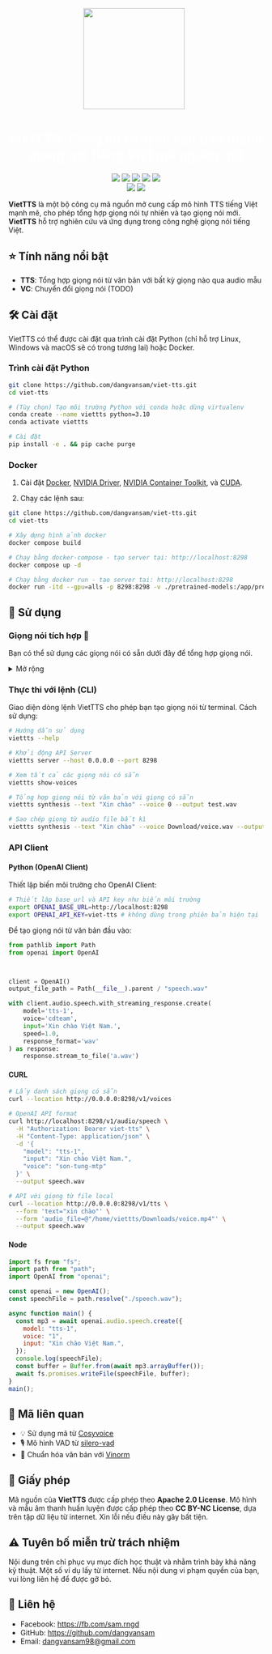 <p align="center">
  <img src="assets/viet-tts-medium.png" style="width: 200px">
  <h1 align="center" style="color: white; font-weight: bold; font-family:roboto"><span style="color: white; font-weight: bold; font-family:roboto">VietTTS</span>: Công cụ chuyển văn bản thành giọng nói tiếng Việt mã nguồn mở</h1>
</p>
<p align="center">
    <a href="https://github.com/dangvansam/viet-tts"><img src="https://img.shields.io/github/stars/dangvansam/viet-tts?style=social"></a>
    <a href="https://huggingface.co/dangvansam/viet-tts"><img src="https://img.shields.io/badge/%F0%9F%A4%97HuggingFace-Model-yellow"></a>
    <a href="https://huggingface.co/dangvansam/viet-tts"><img src="https://img.shields.io/badge/%F0%9F%A4%97HuggingFace-Demo-green"></a>
    <a href="https://github.com/dangvansam/viet-tts"><img src="https://img.shields.io/badge/Python-3.10-brightgreen"></a>
    <!-- <a href="https://pypi.org/project/viet-tts" target="_blank"><img src="https://img.shields.io/pypi/v/viet-tts.svg" alt="PyPI Version"> -->
    <a href="LICENSE"><img src="https://img.shields.io/github/license/dangvansam/viet-asr"></a>
    <br>
    <a href="./README.md"><img src="https://img.shields.io/badge/README-English-blue"></a>
    <a href="./README_VN.md"><img src="https://img.shields.io/badge/README-Tiếng Việt-red"></a>
</p>

**VietTTS** là một bộ công cụ mã nguồn mở cung cấp mô hình TTS tiếng Việt mạnh mẽ, cho phép tổng hợp giọng nói tự nhiên và tạo giọng nói mới. **VietTTS** hỗ trợ nghiên cứu và ứng dụng trong công nghệ giọng nói tiếng Việt.

## ⭐ Tính năng nổi bật
- **TTS**: Tổng hợp giọng nói từ văn bản với bất kỳ giọng nào qua audio mẫu
- **VC**: Chuyển đổi giọng nói (TODO)

## 🛠️ Cài đặt
VietTTS có thể được cài đặt qua trình cài đặt Python (chỉ hỗ trợ Linux, Windows và macOS sẽ có trong tương lai) hoặc Docker.

### Trình cài đặt Python

```bash
git clone https://github.com/dangvansam/viet-tts.git
cd viet-tts

# (Tùy chọn) Tạo môi trường Python với conda hoặc dùng virtualenv
conda create --name viettts python=3.10
conda activate viettts

# Cài đặt
pip install -e . && pip cache purge
```

### Docker
1. Cài đặt [Docker](https://docs.docker.com/get-docker/), [NVIDIA Driver](https://www.nvidia.com/download/index.aspx), [NVIDIA Container Toolkit](https://docs.nvidia.com/datacenter/cloud-native/container-toolkit/install-guide.html), và [CUDA](https://developer.nvidia.com/cuda-downloads).

2. Chạy các lệnh sau:
```bash
git clone https://github.com/dangvansam/viet-tts.git
cd viet-tts

# Xây dựng hình ảnh docker
docker compose build

# Chạy bằng docker-compose - tạo server tại: http://localhost:8298
docker compose up -d

# Chạy bằng docker run - tạo server tại: http://localhost:8298
docker run -itd --gpu=alls -p 8298:8298 -v ./pretrained-models:/app/pretrained-models -n viet-tts-service viet-tts:latest viettts server --host 0.0.0.0 --port 8298
```

## 🚀 Sử dụng

### Giọng nói tích hợp 🤠
Bạn có thể sử dụng các giọng nói có sẵn dưới đây để tổng hợp giọng nói.
<details>
  <summary>Mở rộng</summary>

| ID  | Giọng                   | Giới tính | Phát âm thanh                                   |
|-----|--------------------------|-----------|-------------------------------------------------|
| 1   | nsnd-le-chuc             | 👨        | <audio controls src="samples/nsnd-le-chuc.mp3"></audio> |
| 2   | speechify_10             | 👩        | <audio controls src="samples/speechify_10.wav"></audio> |
| 3   | atuan                    | 👨        | <audio controls src="samples/atuan.wav"></audio>        |
| 4   | speechify_11             | 👩        | <audio controls src="samples/speechify_11.wav"></audio> |
| 5   | cdteam                   | 👨        | <audio controls src="samples/cdteam.wav"></audio>       |
| 6   | speechify_12             | 👩        | <audio controls src="samples/speechify_12.wav"></audio> |
| 7   | cross_lingual_prompt     | 👩        | <audio controls src="samples/cross_lingual_prompt.wav"></audio> |
| 8   | speechify_2              | 👩        | <audio controls src="samples/speechify_2.wav"></audio>   |
| 9   | diep-chi                 | 👨        | <audio controls src="samples/diep-chi.wav"></audio>      |
| 10  | speechify_3              | 👩        | <audio controls src="samples/speechify_3.wav"></audio>   |
| 11  | doremon                  | 👨        | <audio controls src="samples/doremon.mp3"></audio>       |
| 12  | speechify_4              | 👩        | <audio controls src="samples/speechify_4.wav"></audio>   |
| 13  | jack-sparrow             | 👨        | <audio controls src="samples/jack-sparrow.mp3"></audio> |
| 14  | speechify_5              | 👩        | <audio controls src="samples/speechify_5.wav"></audio>   |
| 15  | nguyen-ngoc-ngan         | 👩        | <audio controls src="samples/nguyen-ngoc-ngan.wav"></audio> |
| 16  | speechify_6              | 👩        | <audio controls src="samples/speechify_6.wav"></audio>   |
| 17  | nu-nhe-nhang             | 👩        | <audio controls src="samples/nu-nhe-nhang.wav"></audio> |
| 18  | speechify_7              | 👩        | <audio controls src="samples/speechify_7.wav"></audio>   |
| 19  | quynh                    | 👩        | <audio controls src="samples/quynh.wav"></audio>         |
| 20  | speechify_8              | 👩        | <audio controls src="samples/speechify_8.wav"></audio>   |
| 21  | speechify_9              | 👩        | <audio controls src="samples/speechify_9.wav"></audio>   |
| 22  | son-tung-mtp             | 👨        | <audio controls src="samples/son-tung-mtp.wav"></audio> |
| 23  | zero_shot_prompt         | 👩        | <audio controls src="samples/zero_shot_prompt.wav"></audio> |
| 24  | speechify_1              | 👩        | <audio controls src="samples/speechify_1.wav"></audio>   |

  <div>

  </div>

</details>

### Thực thi với lệnh (CLI)

Giao diện dòng lệnh VietTTS cho phép bạn tạo giọng nói từ terminal. Cách sử dụng:

```bash
# Hướng dẫn sử dụng
viettts --help

# Khởi động API Server
viettts server --host 0.0.0.0 --port 8298

# Xem tất cả các giọng nói có sẵn
viettts show-voices

# Tổng hợp giọng nói từ văn bản với giọng có sẵn
viettts synthesis --text "Xin chào" --voice 0 --output test.wav

# Sao chép giọng từ audio file bất kì
viettts synthesis --text "Xin chào" --voice Download/voice.wav --output cloned.wav
```

### API Client
#### Python (OpenAI Client)
Thiết lập biến môi trường cho OpenAI Client:

```bash
# Thiết lập base_url và API key như biến môi trường
export OPENAI_BASE_URL=http://localhost:8298
export OPENAI_API_KEY=viet-tts # không dùng trong phiên bản hiện tại
```

Để tạo giọng nói từ văn bản đầu vào:

```python
from pathlib import Path
from openai import OpenAI



client = OpenAI()
output_file_path = Path(__file__).parent / "speech.wav"

with client.audio.speech.with_streaming_response.create(
    model='tts-1',
    voice='cdteam',
    input='Xin chào Việt Nam.',
    speed=1.0,
    response_format='wav'
) as response:
    response.stream_to_file('a.wav')
```

#### CURL
```bash
# Lấy danh sách giọng có sẵn
curl --location http://0.0.0.0:8298/v1/voices

# OpenAI API format
curl http://localhost:8298/v1/audio/speech \
  -H "Authorization: Bearer viet-tts" \
  -H "Content-Type: application/json" \
  -d '{
    "model": "tts-1",
    "input": "Xin chào Việt Nam.",
    "voice": "son-tung-mtp"
  }' \
  --output speech.wav

# API với giọng từ file local
curl --location http://0.0.0.0:8298/v1/tts \
  --form 'text="xin chào"' \
  --form 'audio_file=@"/home/viettts/Downloads/voice.mp4"' \
  --output speech.wav
```

#### Node
```js
import fs from "fs";
import path from "path";
import OpenAI from "openai";

const openai = new OpenAI();
const speechFile = path.resolve("./speech.wav");

async function main() {
  const mp3 = await openai.audio.speech.create({
    model: "tts-1",
    voice: "1",
    input: "Xin chào Việt Nam.",
  });
  console.log(speechFile);
  const buffer = Buffer.from(await mp3.arrayBuffer());
  await fs.promises.writeFile(speechFile, buffer);
}
main();
```

## 🙏 Mã liên quan
- 💡 Sử dụng mã từ [Cosyvoice](https://github.com/FunAudioLLM/CosyVoice)
- 🎙️ Mô hình VAD từ [silero-vad](https://github.com/snakers4/silero-vad)
- 📝 Chuẩn hóa văn bản với [Vinorm](https://github.com/v-nhandt21/Vinorm)

## 📜 Giấy phép
Mã nguồn của **VietTTS** được cấp phép theo **Apache 2.0 License**. Mô hình và mẫu âm thanh huấn luyện được cấp phép theo **CC BY-NC License**, dựa trên tập dữ liệu từ internet. Xin lỗi nếu điều này gây bất tiện.

## ⚠️ Tuyên bố miễn trừ trách nhiệm
Nội dung trên chỉ phục vụ mục đích học thuật và nhằm trình bày khả năng kỹ thuật. Một số ví dụ lấy từ internet. Nếu nội dung vi phạm quyền của bạn, vui lòng liên hệ để được gỡ bỏ.

## 💬 Liên hệ 
- Facebook: https://fb.com/sam.rngd
- GitHub: https://github.com/dangvansam
- Email: dangvansam98@gmail.com